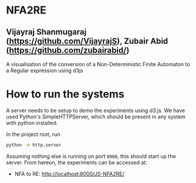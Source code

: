 # NFA2RE
## Vijayraj Shanmugaraj (https://github.com/VijayrajS), Zubair Abid (https://github.com/zubairabid/)
A visualisation of the conversion of a Non-Deterministic Finite Automaton to a Regular expression using d3js


# How to run the systems

A server needs to be setup to demo the experiments using d3.js. We have used Python's SimpleHTTPServer, which should be present in any system with python installed.

In the project root, run

```bash
python -m http.server
```

Assuming nothing else is running on port `8000`, this should start up the server. From hereon, the experiments can be accessed at:

- NFA to RE: [http://localhost:8000/JS-NFA2RE/](http://localhost:8000/JS-NFA2RE/)
